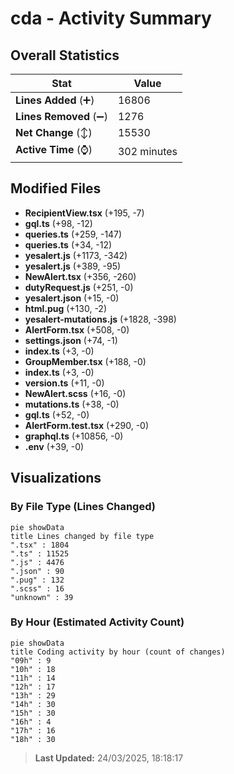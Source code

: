 # cda - Activity Summary 

## Overall Statistics

| Stat                   | Value                                                             |
| ---------------------- | ----------------------------------------------------------------- |
| **Lines Added** (➕)   | 16806                                          |
| **Lines Removed** (➖) | 1276                                        |
| **Net Change** (↕)    | 15530                |
| **Active Time** (⌚)   | 302 minutes |


## Modified Files
- **RecipientView.tsx** (+195, -7)
- **gql.ts** (+98, -12)
- **queries.ts** (+259, -147)
- **queries.ts** (+34, -12)
- **yesalert.js** (+1173, -342)
- **yesalert.js** (+389, -95)
- **NewAlert.tsx** (+356, -260)
- **dutyRequest.js** (+251, -0)
- **yesalert.json** (+15, -0)
- **html.pug** (+130, -2)
- **yesalert-mutations.js** (+1828, -398)
- **AlertForm.tsx** (+508, -0)
- **settings.json** (+74, -1)
- **index.ts** (+3, -0)
- **GroupMember.tsx** (+188, -0)
- **index.ts** (+3, -0)
- **version.ts** (+11, -0)
- **NewAlert.scss** (+16, -0)
- **mutations.ts** (+38, -0)
- **gql.ts** (+52, -0)
- **AlertForm.test.tsx** (+290, -0)
- **graphql.ts** (+10856, -0)
- **.env** (+39, -0)

## Visualizations

### By File Type (Lines Changed)

```mermaid
pie showData
title Lines changed by file type
".tsx" : 1804
".ts" : 11525
".js" : 4476
".json" : 90
".pug" : 132
".scss" : 16
"unknown" : 39
```

### By Hour (Estimated Activity Count)

```mermaid
pie showData
title Coding activity by hour (count of changes)
"09h" : 9
"10h" : 18
"11h" : 14
"12h" : 17
"13h" : 29
"14h" : 30
"15h" : 30
"16h" : 4
"17h" : 16
"18h" : 30
```


> **Last Updated:** 24/03/2025, 18:18:17